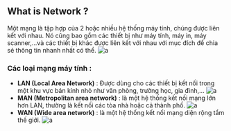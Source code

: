 ﻿## What is Network ?
 Một mạng là tập hợp của 2 hoặc nhiều hệ thống máy tính, chúng được liên kết với nhau. Nó cũng bao gồm các thiết bị như máy tính, máy in, máy scanner,...và các thiết bị khác được liên kết với nhau với mục đích để chia sẻ thông tin nhanh nhất có thể.
![a](https://i.imgur.com/bMoRN4c.png)
### Các loại mạng máy tính :
- **LAN (Local Area Network)** : Được dùng cho các thiết bị kết nối trong một khu vực bán kính nhỏ như văn phòng, trường học, gia đình,...
![a](https://i.imgur.com/AD6oBIP.png)
- **MAN (Metropolitan area network)** : là một hệ thống kết nối mạng lớn hơn LAN, thường là kết nối các tòa nhà hoặc cả thành phố.
![a](https://i.imgur.com/sOiqqmm.png)
- **WAN (Wide area network)** : là một hệ thống kết nối mạng diện rộng tầm thế giới.
![a](https://i.imgur.com/IHCUYG5.png)

